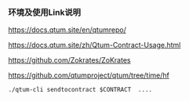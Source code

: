 ### 环境及使用Link说明

https://docs.qtum.site/en/qtumrepo/


https://docs.qtum.site/zh/Qtum-Contract-Usage.html


https://github.com/Zokrates/ZoKrates


https://github.com/qtumproject/qtum/tree/time/hf

```
./qtum-cli sendtocontract $CONTRACT  ....
```
